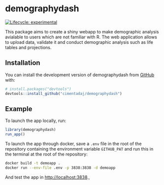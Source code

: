 
<!-- README.md is generated from README.Rmd. Please edit that file -->

# demographydash

<!-- badges: start -->

[![Lifecycle:
experimental](https://img.shields.io/badge/lifecycle-experimental-orange.svg)](https://lifecycle.r-lib.org/articles/stages.html#experimental)
<!-- badges: end -->

This package aims to create a shiny webapp to make demographic analysis
avialable to users which are not familiar with R. The web application
allows to upload data, validate it and conduct demographic analysis such
as life tables and projections.

## Installation

You can install the development version of demographydash from
[GitHub](https://github.com/) with:

``` r
# install.packages("devtools")
devtools::install_github("cimentadaj/demographydash")
```

## Example

To launch the app locally, run:

``` r
library(demographydash)
run_app()
```

To launch the app through docker, save a `.env` file in the root of the
repository containing the environment variable `GITHUB_PAT` and run this
in the terminal at the root of the repository:

``` bash
docker build -t demoapp .
docker run --env-file .env -p 3838:3838 -d demoapp
```

And test the app in <http://localhost:3838>.,
